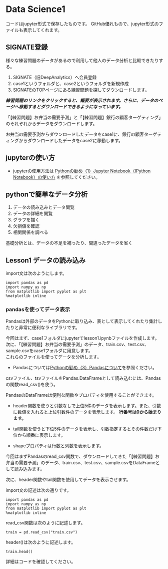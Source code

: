 # Data Science1

コードはjupyter形式で保存したものです。
GitHub優れもので、jupyter形式のファイルも表示してくれます。

## SIGNATE登録

様々な練習問題のデータがあるので利用して他人のデータ分析と比較できたりする。

1. SIGNATE（旧DeepAnalytics）へ会員登録
2. case1というフォルダと、case2というフォルダを新規作成
3. SIGNATEのTOPページにある練習問題を探してダウンロードします。

***練習問題のリンクをクリックすると、概要が表示されます。さらに、データのページへ移動するとダウンロードできるようになっています。***

「【練習問題】お弁当の需要予測」と「【練習問題】銀行の顧客ターゲティング」のそれぞれからデータをダウンロードします。

お弁当の需要予測からダウンロードしたデータをcase1に、銀行の顧客ターゲティングからダウンロードしたデータをcase2に移動します。

## jupyterの使い方

* jupyterの使用方法は [Pythonの勧め（1）Jupyter Notebook（IPython Notebook）の使い方](https://itstudio.co/2018/01/19/7410/) を参照してください。

## pythonで簡単なデータ分析

1. データの読み込みとデータ閲覧
2. データの詳細を閲覧
3. グラフを描く
4. 欠損値を確認
5. 相関関係を調べる

基礎分析とは、データの不足を補ったり、間違ったデータを省く

## Lesson1 データの読み込み
import文は次のようにします。
```
import pandas as pd
import numpy as np
from matplotlib import pyplot as plt
%matplotlib inline
```

### pandasを使ってデータ表示

Pandasは外部のデータをPythonに取り込み、表として表示してくれたり集計したりと非常に便利なライブラリです。
  
今回はまず、case1フォルダにjupyterでlesson1.ipynbファイルを作成します。  
次に、「【練習問題】お弁当の需要予測」のデータ、train.csv、test.csv、sample.csvをcase1フォルダに用意します。  
これらのファイルを使ってデータを分析します。

* Pandasについては[Pythonの勧め（3）Pandasについて](https://itstudio.co/2018/01/25/7502/)を参照ください。

csvファイル、tsvファイルをPandas.DataFrameとして読み込むには、Pandasの関数read_csv()を使う。

PandasのDataFrameは便利な関数やプロパティを使用することができます。

* header関数を使うと引数なしで上位5件のデータを表示します。また、引数に数値を入れると上位引数件のデータを表示します。
**行番号は0から始まります。**

* tail関数を使うと下位5件のデータを表示し、引数指定するとその件数だけ下位から順番に表示します。

* shapeプロパティは行数と列数を表示します。

今回はまずPandasのread_csv関数で、ダウンロードしてきた「【練習問題】お弁当の需要予測」のデータ、train.csv、test.csv、sample.csvをDataFrameとして読み込みます。

次に、header関数やtail関数を使用してデータを表示させます。

import文の記述は次の通りです。

```
import pandas as pd
import numpy as np
from matplotlib import pyplot as plt
%matplotlib inline
```

read_csv関数は次のように記述します。

```
train = pd.read_csv("train.csv")
```

header()は次のように記述します。

```
train.head()
```

詳細はコードを確認してください。

